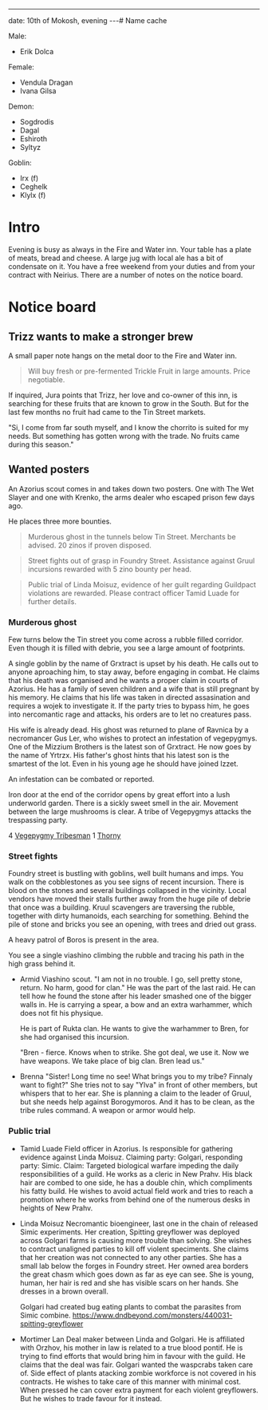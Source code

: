 ---

date: 10th of Mokosh, evening
---# Name cache

Male:

- Erik Dolca

Female:

- Vendula Dragan
- Ivana Gilsa

Demon:

- Sogdrodis
- Dagal
- Eshiroth
- Syltyz

Goblin:

- Irx (f)
- Ceghelk
- Klylx (f)

# Intro

Evening is busy as always in the Fire and Water inn. Your table
has a plate of meats, bread and cheese. A large jug with local
ale has a bit of condensate on it. You have a free weekend from
your duties and from your contract with Neirius. There are a number of
notes on the notice board.

# Notice board

## Trizz wants to make a stronger brew

A small paper note hangs on the metal door to the Fire and Water inn.

> Will buy fresh or pre-fermented Trickle Fruit in large amounts. Price negotiable.

If inquired, Jura points that Trizz, her love and co-owner of this inn, is searching
for these fruits that are known to grow in the South. But for the last few months
no fruit had came to the Tin Street markets.

"Si, I come from far south myself, and I know the chorrito is suited for my needs.
But something has gotten wrong with the trade. No fruits came during this season."

## Wanted posters

An Azorius scout comes in and takes down two posters. One with The Wet Slayer and
one with Krenko, the arms dealer who escaped prison few days ago.

He places three more bounties.

> Murderous ghost in the tunnels below Tin Street. Merchants be advised. 20 zinos if proven disposed.

> Street fights out of grasp in Foundry Street. Assistance against Gruul incursions
> rewarded with 5 zino bounty per head.

> Public trial of Linda Moisuz, evidence of her guilt regarding Guildpact violations
> are rewarded. Please contract officer Tamid Luade for further details.

### Murderous ghost

Few turns below the Tin street you come across a rubble filled corridor. Even though it is filled
with debrie, you see a large amount of footprints.

A single goblin by the name of Grxtract is upset by his death. He calls out to anyone aproaching
him, to stay away, before engaging in combat. He claims that his death was organised and he wants
a proper claim in courts of Azorius. He has a family of seven children and a wife that is still
pregnant by his memory. He claims that his life was taken in directed assasination and requires
a wojek to investigate it. If the party tries to bypass him, he goes into nercomantic rage and
attacks, his orders are to let no creatures pass.

His wife is already dead. His ghost was returned to plane of Ravnica by a necromancer Gus Ler,
who wishes to protect an infestation of vegepygmys. One of the Mizzium Brothers is the latest
son of Grxtract. He now goes by the name of Yrtrzx. His father's ghost hints that his latest son
is the smartest of the lot. Even in his young age he should have joined Izzet.

An infestation can be combated or reported.

Iron door at the end of the corridor opens by great effort into a lush
underworld garden. There is a sickly sweet smell in the air. Movement between
the large mushrooms is clear. A tribe of Vegepygmys attacks the trespassing
party.

4 [Vegepygmy Tribesman](https://www.dndbeyond.com/monsters/vegepygmy)
1 [Thorny](https://www.dndbeyond.com/monsters/thorny)

### Street fights

Foundry street is bustling with goblins, well built humans and imps. You walk on the cobblestones
as you see signs of recent incursion. There is blood on the stones and several buildings collapsed
in the vicinity. Local vendors have moved their stalls further away from the huge pile of debrie
that once was a building. Kruul scavengers are traversing the rubble, together with dirty humanoids,
each searching for something. Behind the pile of stone and bricks you see an opening, with trees
and dried out grass.

A heavy patrol of Boros is present in the area.

You see a single viashino climbing the rubble and tracing his path in the high grass behind it.

- Armid
  Viashino scout.
  "I am not in no trouble. I go, sell pretty stone, return. No harm, good for clan."
  He was the part of the last raid. He can tell how he found the stone after his leader
  smashed one of the bigger walls in. He is carrying a spear, a bow and an extra warhammer,
  which does not fit his physique.

  He is part of Rukta clan. He wants to give the warhammer to Bren, for she had organised
  this incursion.

  "Bren - fierce. Knows when to strike. She got deal, we use it. Now we have weapons.
  We take place of big clan. Bren lead us."

- Brenna
  "Sister! Long time no see! What brings you to my tribe? Finnaly want to fight?"
  She tries not to say "Ylva" in front of other members, but whispers that to her ear.
  She is planning a claim to the leader of Gruul, but she needs help against Borogymoros.
  And it has to be clean, as the tribe rules command. A weapon or armor would help.

### Public trial

- Tamid Luade
  Field officer in Azorius. Is responsible for gathering evidence against Linda Moisuz.
  Claiming party: Golgari, responding party: Simic. Claim: Targeted biological warfare
  impeding the daily responsibilities of a guild. He works as a cleric in New Prahv. His black
  hair are combed to one side, he has a double chin, which compliments his fatty build.
  He wishes to avoid actual field work and tries to reach a promotion where he works from
  behind one of the numerous desks in heights of New Prahv.

- Linda Moisuz
  Necromantic bioengineer, last one in the chain of released Simic experiments. Her creation,
  Spitting greyflower was deployed across Golgari farms is causing more trouble than solving.
  She wishes to contract unaligned parties to kill off violent speciments. She claims that her
  creation was not connected to any other parties. She has a small lab below the forges in
  Foundry street. Her owned area borders the great chasm which goes down as far as eye can see.
  She is young, human, her hair is red and she has visible scars on her hands. She dresses in
  a brown overall.

  Golgari had created bug eating plants to combat the parasites from Simic combine.
  https://www.dndbeyond.com/monsters/440031-spitting-greyflower

- Mortimer Lan
  Deal maker between Linda and Golgari. He is affiliated with Orzhov, his mother in law
  is related to a true blood pontif. He is trying to find efforts that would bring him
  in favour with the guild. He claims that the deal was fair. Golgari wanted the waspcrabs
  taken care of. Side effect of plants atacking zombie workforce is not covered in his contracts.
  He wishes to take care of this manner with minimal cost. When pressed he can cover extra
  payment for each violent greyflowers. But he wishes to trade favour for it instead.
